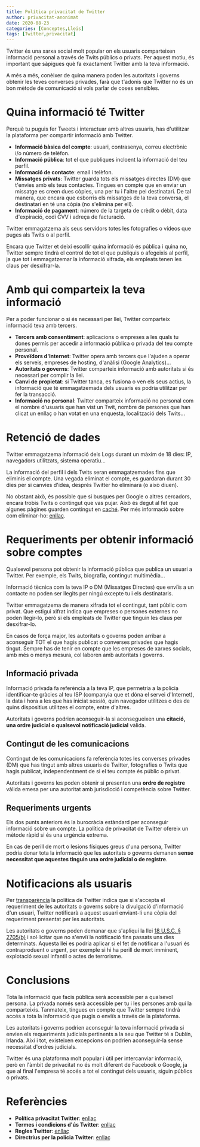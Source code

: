 ```yaml
---
title: Política privacitat de Twitter
author: privacitat-anonimat
date: 2020-08-23
categories: [Conceptes,Lleis]
tags: [Twitter,privacitat]
---
```


Twitter és una xarxa social molt popular on els usuaris comparteixen informació personal a través de Twits públics o privats. Per aquest motiu, és important que sàpigues què fa exactament Twitter amb la teva informació.

A més a més, conèixer de quina manera poden les autoritats i governs obtenir les teves converses privades, farà que t'adonis que Twitter no és un bon mètode de comunicació si vols parlar de coses sensibles.

# Quina informació té Twitter
Perquè tu puguis fer Tweets i interactuar amb altres usuaris, has d'utilitzar la plataforma per compartir informació amb Twitter.
* **Informació bàsica del compte**: usuari, contrasenya, correu electrònic i/o número de telèfon.
* **Informació pública**: tot el que publiques incloent la informació del teu perfil.
* **Informació de contacte**: email i telèfon.
* **Missatges privats**: Twitter guarda tots els missatges directes (DM) que  t'envies amb els teus contactes. Tingues en compte que en enviar un missatge es creen dues còpies, una per tu i l'altre pel destinatari. De tal manera, que encara que esborris els missatges de la teva conversa, el destinatari en té una còpia (no s'elimina per ell).
* **Informació de pagament**: número de la targeta de crèdit o dèbit, data d'expiració, codi CVV i adreça de facturació.

Twitter emmagatzema als seus servidors totes les fotografies o vídeos que puges als Twits o al perfil.

Encara que Twitter et deixi escollir quina informació és pública i quina no, Twitter sempre tindrà el control de tot el que publiquis o afegeixis al perfil, ja que tot i emmagatzemar la informació xifrada, els empleats tenen les claus per desxifrar-la.

# Amb qui comparteix la teva informació
Per a poder funcionar o si és necessari per llei, Twitter comparteix informació teva amb tercers.
* **Tercers amb consentiment**: aplicacions o empreses a les quals tu dones permís per accedir a informació pública o privada del teu compte personal.
* **Proveïdors d'Internet**: Twitter opera amb tercers que l'ajuden a operar els serveis, empreses de hosting, d'anàlisi (Google Analytics)...
* **Autoritats o governs**: Twitter comparteix informació amb autoritats si és necessari per complir la llei.
* **Canvi de propietat**: si Twitter tanca, es fusiona o ven els seus actius, la informació que té emmagatzemada dels usuaris es podria utilitzar per fer la transacció.
* **Informació no personal**: Twitter comparteix informació no personal com el nombre d'usuaris que han vist un Twit, nombre de persones que han clicat un enllaç o han votat en una enquesta, localització dels Twits...

# Retenció de dades
Twitter emmagatzema informació dels Logs durant un màxim de 18 dies: IP, navegadors utilitzats, sistema operatiu...

La informació del perfil i dels Twits seran emmagatzemades fins que eliminis el compte. Una vegada eliminat el compte, es guardaran durant 30 dies per si canvies d'idea, després Twitter ho eliminarà (o això diuen).

No obstant això, és possible que si busques per Google o altres cercadors, encara trobis Twits o contingut que vas pujar. Això és degut al fet que algunes pàgines guarden contingut en [caché](https://es.wikipedia.org/wiki/Cach%C3%A9_web). Per més informació sobre com eliminar-ho: [enllaç](https://help.twitter.com/en/safety-and-security/remove-twitter-profile-from-google-search).

# Requeriments per obtenir informació sobre comptes
Qualsevol persona pot obtenir la informació pública que publica un usuari a Twitter. Per exemple, els Twits, biografia, contingut multimèdia...

Informació tècnica com la teva IP o DM (Missatges Directes) que enviïs a un contacte no poden ser llegits per ningú excepte tu i els destinataris.

Twitter emmagatzema de manera xifrada tot el contingut, tant públic com privat. Que estigui xifrat indica que empreses o persones externes no poden llegir-lo, però si els empleats de Twitter que tinguin les claus per desxifrar-lo.

En casos de força major, les autoritats o governs poden arribar a aconseguir TOT el que hagis publicat o converses privades que hagis tingut. Sempre has de tenir en compte que les empreses de xarxes socials, amb més o menys mesura, col·laboren amb autoritats i governs.

## Informació privada
Informació privada fa referència a la teva IP, que permetria a la policia identificar-te gràcies al teu ISP (companyia que et dóna el servei d'Internet), la data i hora a les que has iniciat sessió, quin navegador utilitzes o des de quins dispositius utilitzes el compte, entre d'altres.

Autoritats i governs podrien aconseguir-la si aconsegueixen una **citació, una ordre judicial o qualsevol notificació judicial** vàlida.

## Contingut de les comunicacions
Contingut de les comunicacions fa referència totes les converses privades (DM) que has tingut amb altres usuaris de Twitter, fotografies o Twits que hagis publicat, independentment de si el teu compte és públic o privat.

Autoritats i governs les poden obtenir si presenten una **ordre de registre** vàlida emesa per una autoritat amb jurisdicció i competència sobre Twitter.

## Requeriments urgents
Els dos punts anteriors és la burocràcia estàndard per aconseguir informació sobre un compte. La política de privacitat de Twitter ofereix un mètode ràpid si és una urgència extrema.

En cas de perill de mort o lesions físiques greus d'una persona, Twitter podria donar tota la informació que les autoritats o governs demanen **sense necessitat que aquestes tinguin una ordre judicial o de registre**.

# Notificacions als usuaris
Per [transparència](https://help.twitter.com/en/rules-and-policies/defending-and-respecting-our-users-voice) la política de Twitter indica que si s'accepta el requeriment de les autoritats o governs sobre la divulgació d'informació d'un usuari, Twitter notificarà a aquest usuari enviant-li una còpia del requeriment presentat per les autoritats.

Les autoritats o governs poden demanar que s'apliqui la llei [18 U.S.C. § 2705(b)](https://www.law.cornell.edu/uscode/text/18/2705) i sol·licitar que no s'enviï la notificació fins passats uns dies determinats. Aquesta llei es podria aplicar si el fet de notificar a l'usuari és contraproduent o urgent, per exemple si hi ha perill de mort imminent, explotació sexual infantil o actes de terrorisme.

# Conclusions
Tota la informació que facis pública serà accessible per a qualsevol persona. La privada només serà accessible per tu i les persones amb qui la comparteixis. Tanmateix, tingues en compte que Twitter sempre tindrà accés a tota la informació que pugis o enviïs a través de la plataforma.

Les autoritats i governs podrien aconseguir la teva informació privada si envien els requeriments judicials pertinents a la seu que Twitter té a Dublín, Irlanda. Així i tot, existeixen excepcions on podrien aconseguir-la sense necessitat d'ordres judicials.

Twitter és una plataforma molt popular i útil per intercanviar informació, però en l'àmbit de privacitat no és molt diferent de Facebook o Google, ja que al final l'empresa té accés a tot el contingut dels usuaris, siguin públics o privats.

# Referències
* **Política privacitat Twitter**: [enllaç](https://twitter.com/en/privacy)
* **Termes i condicions d'ús Twitter**: [enllaç](https://twitter.com/en/tos)
* **Regles Twitter**: [enllaç](https://help.twitter.com/es/rules-and-policies/twitter-rules)
* **Directrius per la policia Twitter**: [enllaç](https://help.twitter.com/es/rules-and-policies/twitter-law-enforcement-support)